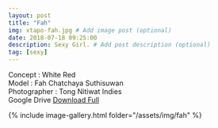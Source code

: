 ```yaml
---
layout: post
title: "Fah"
img: xtapo-fah.jpg # Add image post (optional)
date: 2018-07-18 09:25:00
description: Sexy Girl. # Add post description (optional)
tag: [sexy]
---
```

Concept : White Red  
Model : Fah Chatchaya Suthisuwan  
Photographer : Tong Nitiwat Indies     
Google Drive [Download Full](http://gestyy.com/e0Ge5c)

{% include image-gallery.html folder="/assets/img/fah" %}
